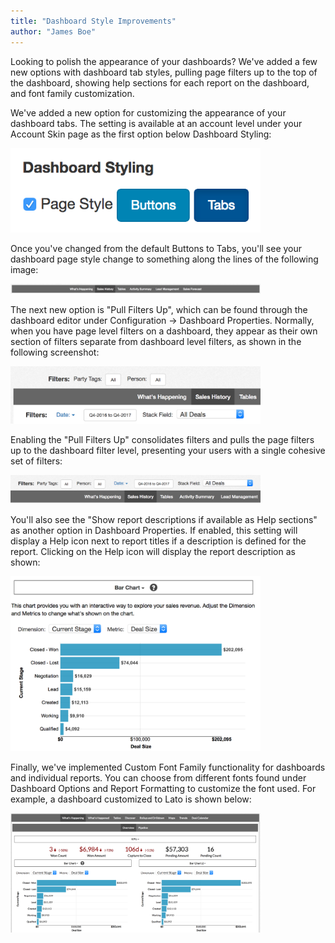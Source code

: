 ```yaml
---
title: "Dashboard Style Improvements"
author: "James Boe"
---
```

Looking to polish the appearance of your dashboards? We've added a few new options with dashboard tab styles, pulling page filters up to the top of the dashboard, showing help sections for each report on the dashboard, and font family customization.<!--more-->

We've added a new option for customizing the appearance of your dashboard tabs. The setting is available at an account level under your Account Skin page as the first option below Dashboard Styling:

<img style="max-width:400px" src="/images/dashboard_tab_styling.png" alt="Dashboard Tab Styling" class="img img-responsive"/>

Once you've changed from the default Buttons to Tabs, you'll see your dashboard page style change to something along the lines of the following image:

<img style="max-width:400px" src="/images/dashboard_tabs.png" alt="Dashboard Tabs" class="img img-responsive"/>

The next new option is "Pull Filters Up", which can be found through the dashboard editor under Configuration -> Dashboard Properties. Normally, when you have page level filters on a dashboard, they appear as their own section of filters separate from dashboard level filters, as shown in the following screenshot:

<img style="max-width:400px" src="/images/default_filters.png" alt="Default Dashboard Filters" class="img img-responsive"/>

Enabling the "Pull Filters Up" consolidates filters and pulls the page filters up to the dashboard filter level, presenting your users with a single cohesive set of filters:

<img style="max-width:400px" src="/images/consolidated_filters.png" alt="Consolidated Dashboard Filters" class="img img-responsive"/>

You'll also see the "Show report descriptions if available as Help sections" as another option in Dashboard Properties. If enabled, this setting will display a Help icon next to report titles if a description is defined for the report. Clicking on the Help icon will display the report description as shown:

<img style="max-width:400px" src="/images/report_help_on_dashboard.png" alt="Report Help on Dashboard" class="img img-responsive"/>

Finally, we've implemented Custom Font Family functionality for dashboards and individual reports. You can choose from different fonts found under Dashboard Options and Report Formatting to customize the font used. For example, a dashboard customized to Lato is shown below:

<img style="max-width:400px" src="/images/lato_dashboard.png" alt="Dashboard with Lato" class="img img-responsive"/>
